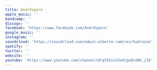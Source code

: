```yaml
---
title: AndrOspore
apple_music: ''
bandcamp: ''
discogs: ''
facebook: 'https://www.facebook.com/AndrOspore'
google_music: ''
instagram: ''
soundcloud: 'https://soundcloud.com/edwin-alberto-ramirez/hydrozoa'
spotify: ''
twitter: ''
website: ''
youtube: 'https://www.youtube.com/channel/UCql6SixCGxkCgxDLUNk_jIA'
---
```

